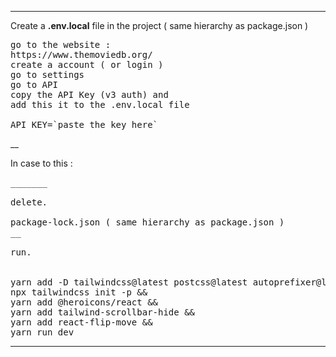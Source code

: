 ___

Create a 
**.env.local**
file in the project ( same hierarchy as package.json ) 

<pre>
go to the website : 
https://www.themoviedb.org/ 
create a account ( or login ) 
go to settings 
go to API 
copy the API Key (v3 auth) and
add this it to the .env.local file 
 
API_KEY=`paste the key here`
</pre>
__

In case to this : 
<pre>
_______

delete.

package-lock.json ( same hierarchy as package.json ) 
__

run.


yarn add -D tailwindcss@latest postcss@latest autoprefixer@latest && 
npx tailwindcss init -p && 
yarn add @heroicons/react && 
yarn add tailwind-scrollbar-hide &&
yarn add react-flip-move &&
yarn run dev
</pre>
_______
